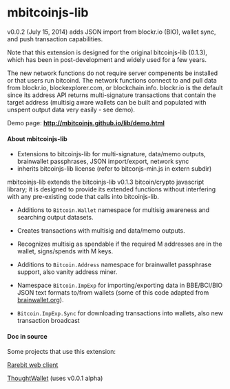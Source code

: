 mbitcoinjs-lib
===

v0.0.2 (July 15, 2014) adds JSON import from blockr.io (BIO), wallet sync, and push transaction capabilities.

Note that this extension is designed for the original bitcoinjs-lib (0.1.3), which has been in post-development and widely used for a few years. 

The new network functions do not require server compenents be installed or that users run bitcoind. The network functions connect to and pull data from blockr.io, blockexplorer.com, or blockchain.info. blockr.io is the default since its address API returns multi-signature transactions that contain the target address (multisig aware wallets can be built and populated with unspent output data very easily - see demo).

Demo page: <b><a href="http://mbitcoinjs.github.io/lib/demo.html">http://mbitcoinjs.github.io/lib/demo.html</a></b>


<h4>About mbitcoinjs-lib</h4>

 - Extensions to bitcoinjs-lib for multi-signature, data/memo outputs, brainwallet passphrases, JSON import/export, network sync
 - inherits bitcoinjs-lib license (refer to bitconjs-min.js in extern subdir)

mbitcoinjs-lib extends the bitcoinjs-lib v0.1.3 bitcoin/crypto javascript library; it is designed to provide its extended functions without interfering with any pre-existing code that calls into bitcoinjs-lib.

- Additions to <code>Bitcoin.Wallet</code> namespace for multisig awareness and searching output datasets.

- Creates transactions with multisig and data/memo outputs.

- Recognizes multisig as spendable if the required M addresses are in the wallet, signs/spends with M keys. 
    
- Additions to <code>Bitcoin.Address</code> namespace for brainwallet passphrase support, also vanity address miner.

- Namespace <code>Bitcoin.ImpExp</code> for importing/exporting data in BBE/BCI/BIO JSON text formats to/from wallets (some of this code adapted from <a href="http://brainwallet.org">brainwallet.org</a>).

- <code>Bitcoin.ImpExp.Sync</code> for downloading transactions into wallets, also new transaction broadcast



<h4>Doc in source</h4>


Some projects that use this extension: 

<a href="http://rarebit.github.io/project/client/web1">Rarebit web client</a>

<a href="http://thoughtwallet.github.io/wallet/">ThoughtWallet</a> (uses v0.0.1 alpha)
